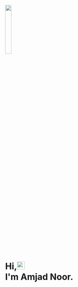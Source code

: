 <p align="left"><img width=20% src="https://github.com/alansmathew/alansmathew/raw/master/lang.gif"></p>
<h1>Hi,<img src="https://media.giphy.com/media/hvRJCLFzcasrR4ia7z/giphy.gif" width="25px"/><br/>I'm Amjad Noor.</h1>
